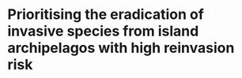 # Prioritising the eradication of invasive species from island archipelagos with high reinvasion risk

